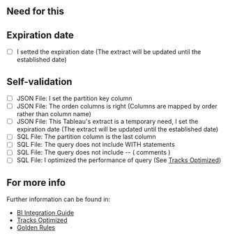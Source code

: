 [//]: # (BI Integration PR template, otherwise delete it! If you need to use Track catalog PR template, update your URL to template=NEW_TRACK_TEMPLATE.md)

## Need for this
[//]: # (Explain why do you need to do this Tableau's extract) 

## Expiration date
[//]: # (If this Tableau's extract is a temporary need, you should set the expiration date. Otherwise, justify why the extract should be permanent)  	
- 	[ ] I setted the expiration date (The extract will be updated until the established date)

## Self-validation  	
[//]: # (Does your files check the following?)  	

- [ ] JSON File: I set the partition key column	
- [ ] JSON File: The orden columns is right (Columns are mapped by order rather than column name) 
- [ ] JSON File: This Tableau's extract is a temporary need, I set the expiration date (The extract will be updated until the established date)
- [ ] SQL File: The partition column is the last column
- [ ] SQL File: The query does not include WITH statements
- [ ] SQL File: The query does not include -- ( comments )
- [ ] SQL File: I optimized the performance of query (See [Tracks Optimized](https://sites.google.com/mercadolibre.com/melidata/querying/tables#h.p_xDv8FixIvsT3))

## For more info 	
Further information can be found in:
- [BI Integration Guide](https://sites.google.com/mercadolibre.com/melidata/custom-data/bi-integration?authuser=0) 
- [Tracks Optimized](https://sites.google.com/mercadolibre.com/melidata/querying/tables#h.p_xDv8FixIvsT3) 	
- [Golden Rules](https://sites.google.com/mercadolibre.com/melidata/querying#h.p_AOcqlkENCbKD)
